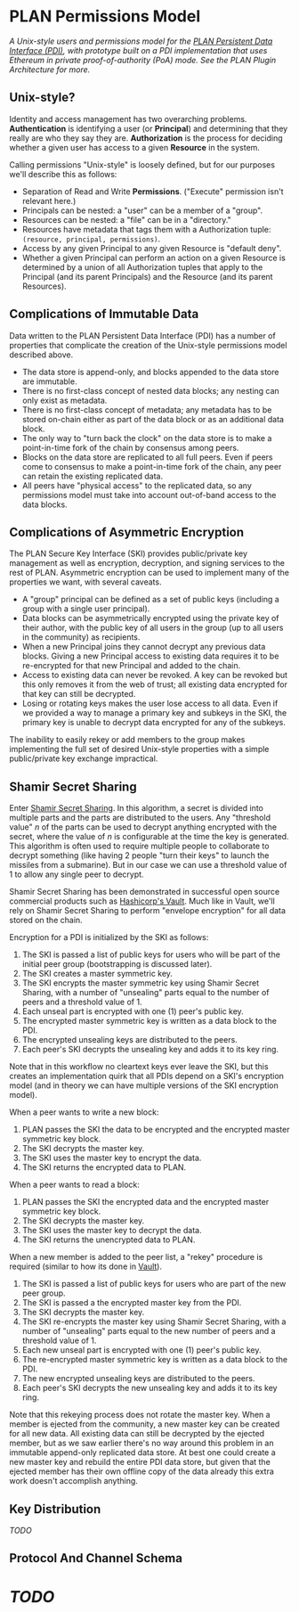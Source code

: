 # PLAN Permissions Model

*A Unix-style users and permissions model for the [PLAN Persistent Data Interface (PDI)](http://plan.tools), with prototype built on a PDI implementation that uses Ethereum in private proof-of-authority (PoA) mode. See the PLAN Plugin Architecture for more.*

## Unix-style?

Identity and access management has two overarching problems. **Authentication** is identifying a user (or **Principal**) and determining that they really are who they say they are. **Authorization** is the process for deciding whether a given user has access to a given **Resource** in the system.

Calling permissions "Unix-style" is loosely defined, but for our purposes we'll describe this as follows:

- Separation of Read and Write **Permissions**. ("Execute" permission isn't relevant here.)
- Principals can be nested: a "user" can be a member of a "group".
- Resources can be nested: a "file" can be in a "directory."
- Resources have metadata that tags them with a Authorization tuple: `(resource, principal, permissions)`.
- Access by any given Principal to any given Resource is "default deny".
- Whether a given Principal can perform an action on a given Resource is determined by a union of all Authorization tuples that apply to the Principal (and its parent Principals) and the Resource (and its parent Resources).

## Complications of Immutable Data

Data written to the PLAN Persistent Data Interface (PDI) has a number of properties that complicate the creation of the Unix-style permissions model described above.

- The data store is append-only, and blocks appended to the data store are immutable.
- There is no first-class concept of nested data blocks; any nesting can only exist as metadata.
- There is no first-class concept of metadata; any metadata has to be stored on-chain either as part of the data block or as an additional data block.
- The only way to "turn back the clock" on the data store is to make a point-in-time fork of the chain by consensus among peers.
- Blocks on the data store are replicated to all full peers. Even if peers come to consensus to make a point-in-time fork of the chain, any peer can retain the existing replicated data.
- All peers have "physical access" to the replicated data, so any permissions model must take into account out-of-band access to the data blocks.

## Complications of Asymmetric Encryption

The PLAN Secure Key Interface (SKI) provides public/private key management as well as encryption, decryption, and signing services to the rest of PLAN. Asymmetric encryption can be used to implement many of the properties we want, with several caveats.

- A "group" principal can be defined as a set of public keys (including a group with a single user principal).
- Data blocks can be asymmetrically encrypted using the private key of their author, with the public key of all users in the group (up to all users in the community) as recipients.
- When a new Principal joins they cannot decrypt any previous data blocks. Giving a new Principal access to existing data requires it to be re-encrypted for that new Principal and added to the chain.
- Access to existing data can never be revoked. A key can be revoked but this only removes it from the web of trust; all existing data encrypted for that key can still be decrypted.
- Losing or rotating keys makes the user lose access to all data. Even if we provided a way to manage a primary key and subkeys in the SKI, the primary key is unable to decrypt data encrypted for any of the subkeys.

The inability to easily rekey or add members to the group makes implementing the full set of desired Unix-style properties with a simple public/private key exchange impractical.

## Shamir Secret Sharing

Enter [Shamir Secret Sharing](https://en.wikipedia.org/wiki/Shamir%27s_Secret_Sharing). In this algorithm, a secret is divided into multiple parts and the parts are distributed to the users. Any "threshold value" _n_ of the parts can be used to decrypt anything encrypted with the secret, where the value of _n_ is configurable at the time the key is generated. This algorithm is often used to require multiple people to collaborate to decrypt something (like having 2 people "turn their keys" to launch the missiles from a submarine). But in our case we can use a threshold value of 1 to allow any single peer to decrypt.

Shamir Secret Sharing has been demonstrated in successful open source commercial products such as [Hashicorp's Vault](https://www.vaultproject.io/). Much like in Vault, we'll rely on Shamir Secret Sharing to perform "envelope encryption" for all data stored on the chain.

Encryption for a PDI is initialized by the SKI as follows:

1. The SKI is passed a list of public keys for users who will be part of the initial peer group (bootstrapping is discussed later).
2. The SKI creates a master symmetric key.
3. The SKI encrypts the master symmetric key using Shamir Secret Sharing, with a number of "unsealing" parts equal to the number of peers and a threshold value of 1.
4. Each unseal part is encrypted with one (1) peer's public key.
5. The encrypted master symmetric key is written as a data block to the PDI.
6. The encrypted unsealing keys are distributed to the peers.
7. Each peer's SKI decrypts the unsealing key and adds it to its key ring.

Note that in this workflow no cleartext keys ever leave the SKI, but this creates an implementation quirk that all PDIs depend on a SKI's encryption model (and in theory we can have multiple versions of the SKI encryption model).

When a peer wants to write a new block:
1. PLAN passes the SKI the data to be encrypted and the encrypted master symmetric key block.
2. The SKI decrypts the master key.
3. The SKI uses the master key to encrypt the data.
4. The SKI returns the encrypted data to PLAN.

When a peer wants to read a block:
1. PLAN passes the SKI the encrypted data and the encrypted master symmetric key block.
2. The SKI decrypts the master key.
3. The SKI uses the master key to decrypt the data.
4. The SKI returns the unencrypted data to PLAN.

When a new member is added to the peer list, a "rekey" procedure is required (similar to how its done in [Vault](https://www.vaultproject.io/docs/internals/rotation.html)).

1. The SKI is passed a list of public keys for users who are part of the new peer group.
2. The SKI is passed a the encrypted master key from the PDI.
3. The SKI decrypts the master key.
4. The SKI re-encrypts the master key using Shamir Secret Sharing, with a number of "unsealing" parts equal to the new number of peers and a threshold value of 1.
5. Each new unseal part is encrypted with one (1) peer's public key.
6. The re-encrypted master symmetric key is written as a data block to the PDI.
7. The new encrypted unsealing keys are distributed to the peers.
8. Each peer's SKI decrypts the new unsealing key and adds it to its key ring.

Note that this rekeying process does not rotate the master key. When a member is ejected from the community, a new master key can be created for all new data. All existing data can still be decrypted by the ejected member, but as we saw earlier there's no way around this problem in an immutable append-only replicated data store. At best one could create a new master key and rebuild the entire PDI data store, but given that the ejected member has their own offline copy of the data already this extra work doesn't accomplish anything.

## Key Distribution

_TODO_

## Protocol And Channel Schema

_TODO_
=======
